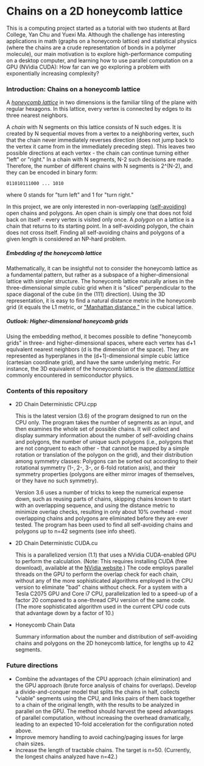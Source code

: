 Chains on a 2D honeycomb lattice
================================

This is a computing project started as a tutorial with two students at Bard College, Yan Chu and Yuexi Ma.  Although the challenge has interesting applications in math (graphs on a honeycomb lattice) and statistical physics (where the chains are a crude representation of bonds in a polymer molecule), our main motivation is to explore high-performance computing on a desktop computer, and learning how to use parallel computation on a GPU (NVidia CUDA):  How far can we go exploring a problem with exponentially increasing complexity?

### Introduction:  Chains on a honeycomb lattice

A [*honeycomb lattice*](http://en.wikipedia.org/wiki/Hexagonal_tiling) in two dimensions is the familiar tiling of the plane with regular hexagons.  In this lattice, every vertex is connected by edges to its three nearest neighbors.

A *chain* with N segments on this lattice consists of N such edges.  It is created by N sequential moves from a vertex to a neighboring vertex, such that the chain never immediately reverses direction (does not jump back to the vertex it came from in the immediately preceding step).  This leaves two possible directions at each vertex - the chain can continue turning either "left" or "right."  In a chain with N segments, N-2 such decisions are made.  Therefore, the number of different chains with N segments is 2^(N-2), and they can be encoded in binary form:

    011010111000 ... 1010
    
where 0 stands for "turn left" and 1 for "turn right."

In this project, we are only interested in non-overlapping ([self-avoiding](http://en.wikipedia.org/wiki/Self-avoiding_walk)) open chains and polygons.  An open chain is simply one that does not fold back on itself - every vertex is visited only once.  A *polygon* on a lattice is a chain that returns to its starting point.  In a self-avoiding polygon, the chain does not cross itself.  Finding all self-avoiding chains and polygons of a given length is considered an NP-hard problem.

##### Embedding of the honeycomb lattice

Mathematically, it can be insightful not to consider the honeycomb lattice as a fundamental pattern, but rather as a subspace of a higher-dimensional lattice with simpler structure.  The honeycomb lattice naturally arises in the three-dimensional simple cubic grid when it is "sliced" perpendicular to the space diagonal of the cube (in the (111) direction).  Using the 3D representation, it is easy to find a natural distance metric in the honeycomb grid (it equals the L1 metric, or ["Manhattan distance,"](http://en.wikipedia.org/wiki/Manhattan_distance) in the cubical lattice.

##### Outlook:  Higher-dimensional honeycomb grids

Using the embedding method, it becomes possible to define "honeycomb grids" in three- and higher-dimensional spaces, where each vertex has d+1 equlvalent nearest neighbors (d is the dimension of the space).  They are represented as hyperplanes in the (d+1)-dimensional simple cubic lattice (cartesian coordinate grid), and have the same underlying metric.  For instance, the 3D equivalent of the honeycomb lattice is the [*diamond lattice*](http://en.wikipedia.org/wiki/Diamond_lattice) commonly encountered in semiconductor physics.

### Contents of this repository

*   2D Chain Deterministic CPU.cpp

    This is the latest version (3.6) of the program designed to run on the CPU only.  The program takes the number of segments as an input, and then examines the whole set of possible chains.  It will collect and display summary information about the number of self-avoiding chains and polygons, the number of unique such polygons (i.e., polygons that are not congruent to each other - that cannot be mapped by a simple rotation or translation of the polygon on the grid), and their distribution among symmetry classes: Polygons can be sorted out according to their rotational symmetry (1-, 2-, 3-, or 6-fold rotation axis), and their symmetry properties (polygons are either mirror images of themselves, or they have no such symmetry).
    
    Version 3.6 uses a number of tricks to keep the numerical expense down, such as reusing parts of chains, skipping chains known to start with an overlapping sequence, and using the distance metric to minimize overlap checks, resulting in only about 10% overhead - most overlapping chains and polygons are eliminated before they are ever tested.  The program has been used to find all self-avoiding chains and polygons up to n=42 segments (see info sheet).
    
*   2D Chain Deterministic CUDA.cu

    This is a parallelized version (1.1) that uses a NVidia CUDA-enabled GPU to perform the calculation. (Note:  This requires installing CUDA (free download), available at the [NVidia website](https://developer.nvidia.com/about-cuda).)  The code employs parallel threads on the GPU to perform the overlap check for each chain, without any of the more sophisticated algorithms employed in the CPU version to eliminate "bad" chains without check.  For a system with a Tesla C2075 GPU and Core i7 CPU, parallelization led to a speed-up of a factor 20 compared to a one-thread CPU version of the same code. (The more sophisticated algorithm used in the current CPU code cuts that advantage down by a factor of 10.)
    
*   Honeycomb Chain Data
   
    Summary information about the number and distribution of self-avoiding chains and polygons on the 2D honeycomb lattice, for lengths up to 42 segments.

### Future directions

*   Combine the advantages of the CPU approach (chain elimination) and the GPU approach (brute force analysis of chains for overlaps).  Develop a divide-and-conquer model that splits the chains in half, collects "viable" segments using the CPU, and links pairs of them back together to a chain of the original length, with the results to be analyzed in parallel on the GPU.  The method should harvest the speed advantages of parallel computation, without increasing the overhead dramatically, leading to an expected 10-fold acceleration for the configuration noted above.
*   Improve memory handling to avoid caching/paging issues for large chain sizes.
*   Increase the length of tractable chains.  The target is n=50.  (Currently, the longest chains analyzed have n=42.)




